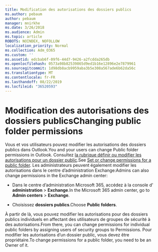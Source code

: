 ```yaml
---
title: Modification des autorisations des dossiers publics
ms.author: pebaum
author: pebaum
manager: mnirkhe
ms.date: 3/26/2018
ms.audience: Admin
ms.topic: article
ROBOTS: NOINDEX, NOFOLLOW
localization_priority: Normal
ms.collection: Adm_O365
ms.custom: ''
ms.assetid: edcbab6f-09f6-44d7-9426-a2fcdda265db
ms.openlocfilehash: 0573a98b82539865d9ed1b16e12896e2e7879961
ms.sourcegitcommit: 1d98db8acb9959aba3b5e308a567ade6b62da56c
ms.translationtype: MT
ms.contentlocale: fr-FR
ms.lasthandoff: 08/22/2019
ms.locfileid: "36520593"
---
```

# <a name="changing-public-folder-permissions"></a><span data-ttu-id="19b28-102">Modification des autorisations des dossiers publics</span><span class="sxs-lookup"><span data-stu-id="19b28-102">Changing public folder permissions</span></span>

<span data-ttu-id="19b28-103">Vous et vos utilisateurs pouvez modifier les autorisations des dossiers publics dans Outlook.</span><span class="sxs-lookup"><span data-stu-id="19b28-103">You and your users can change Public folder permissions in Outlook.</span></span> <span data-ttu-id="19b28-104">Consultez [la rubrique définir ou modifier les autorisations pour un dossier public](https://support.office.com/article/set-or-change-permissions-for-a-public-folder-b2e0440c-7873-48ec-9ff2-b1a20b723005).</span><span class="sxs-lookup"><span data-stu-id="19b28-104">See [Set or change permissions for a public folder](https://support.office.com/article/set-or-change-permissions-for-a-public-folder-b2e0440c-7873-48ec-9ff2-b1a20b723005).</span></span> <span data-ttu-id="19b28-105">Les administrateurs peuvent également modifier les autorisations dans le centre d’administration Exchange:</span><span class="sxs-lookup"><span data-stu-id="19b28-105">Admins can also change permissions in the Exchange admin center:</span></span>
  
- <span data-ttu-id="19b28-106">Dans le centre d’administration Microsoft 365, accédez à la console d' **administration** \> **Exchange**.</span><span class="sxs-lookup"><span data-stu-id="19b28-106">In the Microsoft 365 admin center, go to **Admin centers** \> **Exchange**.</span></span>
    
- <span data-ttu-id="19b28-107">Choisissez **dossiers publics**.</span><span class="sxs-lookup"><span data-stu-id="19b28-107">Choose **Public folders**.</span></span>
    
<span data-ttu-id="19b28-108">À partir de là, vous pouvez modifier les autorisations pour des dossiers publics individuels en affectant des utilisateurs de groupes de sécurité à des autorisations.</span><span class="sxs-lookup"><span data-stu-id="19b28-108">From there, you can change permissions for individual public folders by assigning users of security groups to Permissions.</span></span> <span data-ttu-id="19b28-109">Pour modifier les autorisations d’un dossier public, vous devez être propriétaire.</span><span class="sxs-lookup"><span data-stu-id="19b28-109">To change permissions for a public folder, you need to be an Owner of it.</span></span>
  


